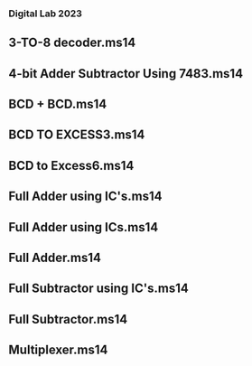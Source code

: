 ### Digital Lab 2023
## 3-TO-8 decoder.ms14

## 4-bit Adder Subtractor Using 7483.ms14

## BCD + BCD.ms14

## BCD TO EXCESS3.ms14

## BCD to Excess6.ms14

## Full Adder using IC's.ms14

## Full Adder using ICs.ms14

## Full Adder.ms14

## Full Subtractor using IC's.ms14

## Full Subtractor.ms14

## Multiplexer.ms14

